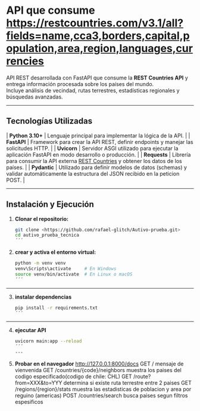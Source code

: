 # API que consume https://restcountries.com/v3.1/all?fields=name,cca3,borders,capital,population,area,region,languages,currencies

API REST desarrollada con FastAPI que consume la **REST Countries API** y entrega información procesada sobre los países del mundo.  
Incluye análisis de vecindad, rutas terrestres, estadísticas regionales y búsquedas avanzadas.

---

##  Tecnologías Utilizadas

| **Python 3.10+** | Lenguaje principal para implementar la lógica de la API. |
| **FastAPI** | Framework para crear la API REST, definir endpoints y manejar las solicitudes HTTP. |
| **Uvicorn** | Servidor ASGI utilizado para ejecutar la aplicación FastAPI en modo desarrollo o producción. |
| **Requests** | Librería para consumir la API externa [REST Countries](https://restcountries.com) y obtener los datos de los países. |
| **Pydantic** | Utilizado para definir modelos de datos (schemas) y validar automáticamente la estructura del JSON recibido en la peticion POST. |

---

##  Instalación y Ejecución

1. **Clonar el repositorio:**
   ```bash
   git clone <https://github.com/rafael-glitch/Autivo-prueba.git>
   cd autivo_prueba_tecnica
   ´´´
2. **crear y activa el entorno virtual:**
   ```bash
   python -m venv venv
   venv\Scripts\activate     # En Windows
   source venv/bin/activate  # En Linux o macOS
   ´´´
---
3. **instalar dependencias**
   ```bash
   pip install -r requirements.txt
   ´´´
---

4. **ejecutar API**
   ```bash
   uvicorn main:app --reload
   ´´´
   ---
5. **Probar en el navegador**
    http://127.0.0.1:8000/docs
    GET     /                           mensaje de vienvenida
    GET     /countries/{code}/neighbors muestra los paises del codigo especificado(codigo de chile: CHL)
    GET     /route?from=XXX&to=YYY      determina si existe ruta terrestre entre 2 paises
    GET     /regions/{region}/stats     muestra las estadisticas de poblacion y area por reguino (americas)
    POST    /countries/search           busca paises segun filtros espesificos
